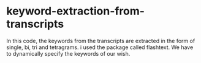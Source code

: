 # keyword-extraction-from-transcripts
In this code, the keywords from the transcripts are extracted in the form of single, bi, tri and tetragrams. i used the package called flashtext. We have to dynamically specify the keywords of our wish. 
